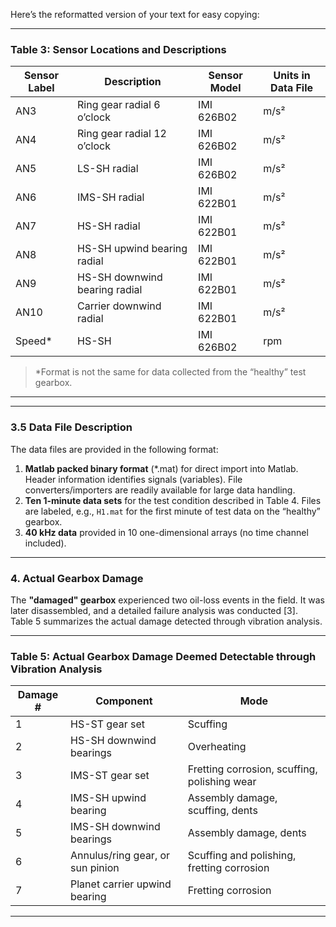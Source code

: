 Here’s the reformatted version of your text for easy copying:

---

### **Table 3: Sensor Locations and Descriptions**

| Sensor Label | Description                   | Sensor Model | Units in Data File |
| ------------ | ----------------------------- | ------------ | ------------------ |
| AN3          | Ring gear radial 6 o’clock    | IMI 626B02   | m/s²               |
| AN4          | Ring gear radial 12 o’clock   | IMI 626B02   | m/s²               |
| AN5          | LS-SH radial                  | IMI 626B02   | m/s²               |
| AN6          | IMS-SH radial                 | IMI 622B01   | m/s²               |
| AN7          | HS-SH radial                  | IMI 622B01   | m/s²               |
| AN8          | HS-SH upwind bearing radial   | IMI 622B01   | m/s²               |
| AN9          | HS-SH downwind bearing radial | IMI 622B01   | m/s²               |
| AN10         | Carrier downwind radial       | IMI 622B01   | m/s²               |
| Speed\*      | HS-SH                         | IMI 626B02   | rpm                |

> \*Format is not the same for data collected from the “healthy” test gearbox.

---

---

### **3.5 Data File Description**

The data files are provided in the following format:

1. **Matlab packed binary format** (\*.mat) for direct import into Matlab. Header information identifies signals (variables). File converters/importers are readily available for large data handling.
2. **Ten 1-minute data sets** for the test condition described in Table 4. Files are labeled, e.g., `H1.mat` for the first minute of test data on the “healthy” gearbox.
3. **40 kHz data** provided in 10 one-dimensional arrays (no time channel included).

---

### **4. Actual Gearbox Damage**

The **"damaged" gearbox** experienced two oil-loss events in the field. It was later disassembled, and a detailed failure analysis was conducted [3].  
Table 5 summarizes the actual damage detected through vibration analysis.

---

### **Table 5: Actual Gearbox Damage Deemed Detectable through Vibration Analysis**

| Damage # | Component                        | Mode                                         |
| -------- | -------------------------------- | -------------------------------------------- |
| 1        | HS-ST gear set                   | Scuffing                                     |
| 2        | HS-SH downwind bearings          | Overheating                                  |
| 3        | IMS-ST gear set                  | Fretting corrosion, scuffing, polishing wear |
| 4        | IMS-SH upwind bearing            | Assembly damage, scuffing, dents             |
| 5        | IMS-SH downwind bearings         | Assembly damage, dents                       |
| 6        | Annulus/ring gear, or sun pinion | Scuffing and polishing, fretting corrosion   |
| 7        | Planet carrier upwind bearing    | Fretting corrosion                           |

---
